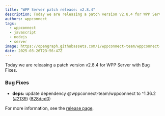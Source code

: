 ```yaml
---
title: "WPP Server patch release: v2.8.4"
description: Today we are releasing a patch version v2.8.4 for WPP Server with Bug Fixes.
authors: wppconnect
tags:
  - wppconnect
  - javascript
  - nodejs
  - server
image: https://opengraph.githubassets.com/1/wppconnect-team/wppconnect-server/releases/tag/v2.8.4
date: 2025-03-26T23:56:47Z
---
```


Today we are releasing a patch version v2.8.4 for WPP Server with Bug Fixes.

<!--truncate-->

### Bug Fixes

* **deps:** update dependency @wppconnect-team/wppconnect to ^1.36.2 ([#2139](https://github.com/wppconnect-team/wppconnect-server/issues/2139)) ([828dcd0](https://github.com/wppconnect-team/wppconnect-server/commit/828dcd015ab4b4ac89bd9c0877fae94a5489f8e3))

For more information, see the [release page](https://github.com/wppconnect-team/wppconnect-server/releases/tag/v2.8.4).